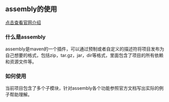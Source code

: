 ## assembly的使用
[点击查看官网介绍](http://maven.apache.org/plugins/maven-assembly-plugin/)
### 什么是assembly
assembly是maven的一个插件，可以通过预制或者自定义的描述符将项目发布为自己想要的格式，包括zip，tar.gz，jar，dir等格式，里面包含了项目的所有依赖和资源文件等。
### 如何使用
当前项目包含了多个子模块，针对assembly各个功能参照官方文档写出实际的例子帮助理解。

